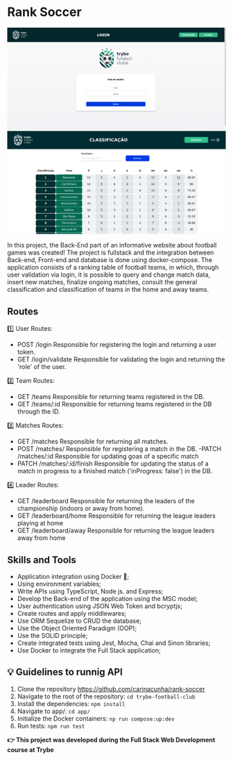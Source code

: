 # Rank Soccer #
![alt app](soccer_1.png "screen app")
![alt app](soccer_2.png "screen app")

In this project, the Back-End part of an informative website about football games was created! The project is fullstack and the integration between Back-end, Front-end and database is done using docker-compose.
The application consists of a ranking table of football teams, in which, through user validation via login, it is possible to query and change match data, insert new matches, finalize ongoing matches, consult the general classification and classification of teams in the home and away teams.

## Routes ##
1️⃣ User Routes:

* POST /login
  Responsible for registering the login and returning a user token.
* GET /login/validate
  Responsible for validating the login and returning the 'role' of the user.

2️⃣ Team Routes:

* GET /teams
  Responsible for returning teams registered in the DB.
* GET /teams/:id
  Responsible for returning teams registered in the DB through the ID.

3️⃣ Matches Routes:

* GET /matches
  Responsible for returning all matches.
* POST /matches/
  Responsible for registering a match in the DB. -PATCH /matches/:id
  Responsible for updating goas of a specific match
* PATCH /matches/:id/finish
  Responsible for updating the status of a match in progress to a finished match ('inProgress: false') in the DB.

4️⃣ Leader Routes:

* GET /leaderboard
  Responsible for returning the leaders of the championship (indoors or away from home).
* GET /leaderboard/home
  Responsible for returning the league leaders playing at home
* GET /leaderboard/away
  Responsible for returning the league leaders away from home

## Skills and Tools ##

* Application integration using Docker 🐳;
* Using environment variables;
* Write APIs using TypeScript, Node js. and Express;
* Develop the Back-end of the application using the MSC model;
* User authentication using JSON Web Token and bcryptjs;
* Create routes and apply middlewares;
* Use ORM Sequelize to CRUD the database;
* Use the Object Oriented Paradigm (OOP);
* Use the SOLID principle;
* Create integrated tests using Jest, Mocha, Chai and Sinon libraries;
* Use Docker to integrate the Full Stack application;

## :bulb: Guidelines to runnig API ##
1. Clone the repository 
  https://github.com/carinacunha/rank-soccer
2. Navigate to the root of the repository: 
``` cd trybe-football-club ```
4. Install the dependencies: 
``` npm install ```
5. Navigate to app/: 
``` cd app/ ```
7. Initialize the Docker containers: 
```np run compose:up:dev```
8. Run tests:
```npm run test```

**:point_right: This project was developed during the Full Stack Web Development course at Trybe**

